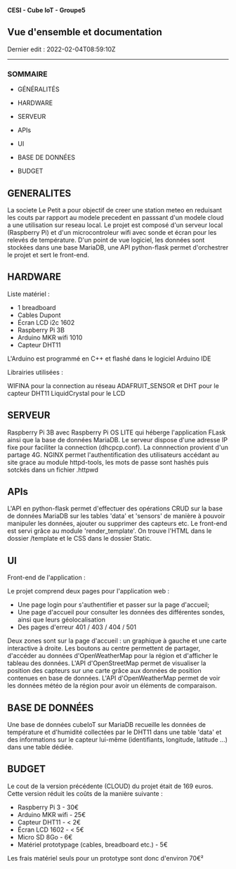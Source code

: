 **CESI - Cube IoT - Groupe5**

**Vue d'ensemble et documentation**
---

Dernier edit : 2022-02-04T08:59:10Z

---

### **SOMMAIRE**

- GÉNÉRALITÉS

- HARDWARE

- SERVEUR

- APIs
  
- UI

- BASE DE DONNÉES

- BUDGET

## GENERALITES

La societe Le Petit a pour objectif de creer une station meteo en reduisant les couts par rapport au modele precedent en passsant d'un modele cloud a une utilisation sur reseau local.
Le projet est composé d'un serveur local (Raspberry Pi) et d'un microcontroleur wifi avec sonde et écran pour les relevés de température. D'un point de vue logiciel, les données sont stockées dans une base MariaDB, une API python-flask permet d'orchestrer le projet et sert le front-end.
    
    
## HARDWARE

Liste matériel :
 - 1 breadboard
 - Cables Dupont
 - Écran LCD i2c 1602
 - Raspberry Pi 3B
 - Arduino MKR wifi 1010
 - Capteur DHT11
 
 L'Arduino est programmé en C++ et flashé dans le logiciel Arduino IDE

Librairies utilisées :

WIFINA pour la connection au réseau
ADAFRUIT_SENSOR et DHT pour le capteur DHT11
LiquidCrystal pour le LCD

## SERVEUR 

Raspberry Pi 3B avec Raspberry Pi OS LITE qui héberge l'application FLask ainsi que la base de données MariaDB.
Le serveur dispose d'une adresse IP fixe pour  faciliter la connection (dhcpcp.conf).
La connnection provient d'un partage 4G.
NGINX permet l'authentification des utilisateurs accédant au site grace au module httpd-tools, les mots de passe sont hashés puis sotckés dans un fichier .httpwd

## APIs

L'API en python-flask permet d'effectuer des opérations CRUD sur la base de données MariaDB sur les tables 'data' et 'sensors' de manière à pouvoir manipuler les données, ajouter ou supprimer des capteurs etc.
Le front-end est servi grâce au module 'render_template'. On trouve l'HTML dans le dossier /template et le CSS dans le dossier  Static.



## UI

Front-end de l'application :

Le projet comprend deux pages pour l'application web :
  
   - Une page login pour s'authentifier et passer sur la page d'accueil;
   - Une page d'accueil pour consulter les données des différentes sondes, ainsi que leurs géolocalisation
   - Des pages d'erreur 401 / 403 / 404 / 501

Deux zones sont sur la page d'accueil : un graphique à gauche et une carte interactive à droite.
Les boutons au centre permettent de partager, d'accéder au données d'OpenWeatherMap pour la région et d'afficher le tableau des données.
L'API d'OpenStreetMap permet de visualiser la position des capteurs sur une carte grâce aux données de position contenues en base de données.
L'API d'OpenWeatherMap  permet de voir les données météo de la région pour avoir un éléments de comparaison.


## BASE DE DONNÉES

Une base  de données cubeIoT sur MariaDB recueille les données de température et d'humidité collectées par le DHT11 dans une table 'data' et des informations sur le capteur lui-même (identifiants, longitude, latitude ...) dans une table dédiée.

## BUDGET

Le cout de la version précédente (CLOUD) du projet était de 169 euros. Cette version réduit les coûts de la manière suivante :

- Raspberry Pi 3 - 30€
- Arduino MKR wifi - 25€
- Capteur DHT11 - < 2€
- Écran LCD 1602 - < 5€
- Micro SD 8Go - 6€
- Matériel prototypage (cables, breadboard etc.) - 5€

Les frais matériel seuls pour un prototype sont donc d'environ 70€²
